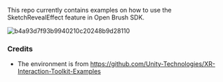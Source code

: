 

This repo currently contains examples on how to use the SketchRevealEffect feature in Open Brush SDK.

![b4a93d7f93b9940210c20248b9d28110](https://github.com/user-attachments/assets/b7a11394-401f-4bba-b79f-501074290e14)


### Credits

- The environment is from https://github.com/Unity-Technologies/XR-Interaction-Toolkit-Examples

